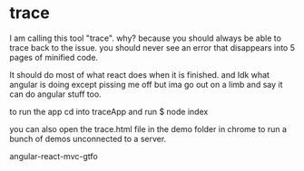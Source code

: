 # trace
I am calling this tool "trace". why? because you should always be able to trace back to the issue. you should never see an error that disappears into 5 pages of minified code. 

It should do most of what react does when it is finished. and Idk what angular is doing except pissing me off but ima go out on a limb and say it can do angular stuff too.

to run the app cd into traceApp and run $ node index

you can also open the trace.html file in the demo folder in chrome to run a bunch of demos unconnected to a server.

angular-react-mvc-gtfo
